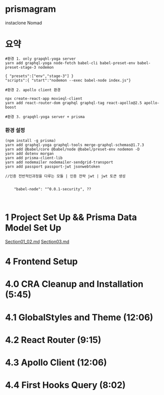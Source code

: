 # prismagram

instaclone Nomad

# 요약

```
#환경 1. only grapqhl-yoga server
yarn add graphql-yoga node-fetch babel-cli babel-preset-env babel-preset-stage-3 nodemon

{ "presets":["env","stage-3"] }
"scripts":{ "start":"nodemon --exec babel-node index.js"}

#환경 2. apollo client 환경

npx create-react-app movieql-client
yarn add react-router-dom graphql graphql-tag react-apollo@2.5 apollo-boost

#환경 3. grapqhl-yoga server + prisma
```

### 환경 설정

```
(npm install -g prisma)
yarn add graphql-yoga graphql-tools merge-graphql-schemas@1.7.3
yarn add @babel/core @babel/node @babel/preset-env nodemon -D
yarn add dotenv morgan
yarn add prisma-client-lib
yarn add nodemailer nodemailer-sendgrid-transport
yarn add passport passport-jwt jsonwebtoken

//인증 전반적인과정을 다루는 모듈 | 인증 전략 jwt | jwt 토큰 생성


    "babel-node": "^0.0.1-security", ??



```

# 1 Project Set Up && Prisma Data Model Set Up

[Section01_02.md](./Docs/Section01_02.md)
[Section03.md](./Docs/Section03.md)

# 4 Frontend Setup

# 4.0 CRA Cleanup and Installation (5:45)

# 4.1 GlobalStyles and Theme (12:06)

# 4.2 React Router (9:15)

# 4.3 Apollo Client (12:06)

# 4.4 First Hooks Query (8:02)
